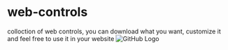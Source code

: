 # web-controls

colloction of web controls, you can download what you want, customize it and feel free to use it in your website
![GitHub Logo](https://i.ibb.co/L6YJ8h6/Artboard-1.png)
